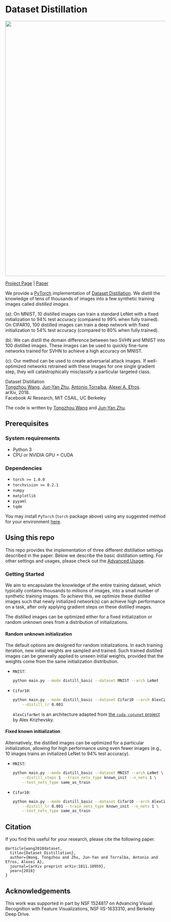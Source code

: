 # Dataset Distillation

<p align="center"><img src='docs/teaser.png' width=800></p>

[Project Page](https://ssnl.github.io/dataset_distillation/) |  [Paper](https://arxiv.org/pdf/1811.10959.pdf)


We provide a [PyTorch](https://pytorch.org) implementation of [Dataset Distillation](https://ssnl.github.io/dataset_distillation). We distill the knowledge of tens of thousands of images into a few synthetic training images called *distilled images*.

(a): On MNIST, 10 distilled images can train a standard LeNet with a fixed initialization to 94% test accuracy (compared to 99% when fully trained).
On CIFAR10, 100 distilled images can train a deep network with fixed initialization to 54% test accuracy (compared to 80% when fully trained).

(b): We can distill the domain difference between two SVHN and MNIST into 100 distilled images. These images can be used to quickly fine-tune networks trained for SVHN to achieve a high accuracy on MNIST.

(c): Our method can be used to create adversarial attack images. If well-optimized networks retrained with these images for one single
gradient step, they will catastrophically misclassify a particular targeted class.

<!-- **Dataset Distillation**: [Project](https://ssnl.github.io/dataset_distillation), [Paper](https://arxiv.org/pdf/1811.10959.pdf). -->


Dataset Distillation<br>
[Tongzhou Wang](https://ssnl.github.io/), [Jun-Yan Zhu](https://people.eecs.berkeley.edu/~junyanz/), [Antonio Torralba](https://web.mit.edu/torralba/www/), [Alexei A. Efros](https://people.eecs.berkeley.edu/~efros).<br>
arXiv, 2018.<br>
Facebook AI Research, MIT CSAIL, UC Berkeley

The code is written by [Tongzhou Wang](https://ssnl.github.io/) and [Jun-Yan Zhu](https://github.com/junyanz).

## Prerequisites

### System requirements
- Python 3
- CPU or NVIDIA GPU + CUDA

### Dependencies
- ``torch >= 1.0.0``
- ``torchvision >= 0.2.1``
- ``numpy``
- ``matplotlib``
- ``pyyaml``
- ``tqdm``

You may install `PyTorch` (`torch` package above) using any suggested method for your environment [here](https://pytorch.org/get-started/locally/).

## Using this repo

This repo provides the implementation of three different distillation settings described in the paper. Below we describe the basic distillation setting. For other settings and usages, please check out the [Advanced Usage](docs/advanced.md).

### Getting Started

We aim to encapsulate the knowledge of the entire training dataset, which typically contains thousands to millions of images, into a small number of synthetic training images. To achieve this, we optimize these distilled images such that newly initialized network(s) can achieve high performance on a task, after only applying gradient steps on these distilled images.

The distilled images can be optimized either for a  fixed initialization or random unknown ones from a distribution of initializations.

#### Random unknown initialization

The default options are designed for random initializations. In each training iteration, new initial weights are sampled and trained. Such trained distilled images can be generally applied to unseen initial weights, provided that the weights come from the same initialization distribution.

+ `MNIST`:

    ```sh
    python main.py --mode distill_basic --dataset MNIST --arch LeNet
    ```

+ `Cifar10`:

    ```sh
    python main.py --mode distill_basic --dataset Cifar10 --arch AlexCifarNet\
        --distill_lr 0.001
    ```

    `AlexCifarNet` is an architecture adapted from [the `cuda-convnet` project](https://code.google.com/p/cuda-convnet2/) by Alex Krizhevsky.

#### Fixed known initialization

Alternatively, the distilled images can be optimized for a particular initialization, allowing for high performance using even fewer images (e.g., 10 images trains an initialized LeNet to 94% test accuracy).

+ `MNIST`:

    ```sh
    python main.py --mode distill_basic --dataset MNIST --arch LeNet \
        --distill_steps 1 --train_nets_type known_init --n_nets 1 \
        --test_nets_type same_as_train
    ```

+ `Cifar10`:

    ```sh
    python main.py --mode distill_basic --dataset Cifar10 --arch AlexCifarNet \
        --distill_lr 0.001 --train_nets_type known_init --n_nets 1 \
        --test_nets_type same_as_train
    ```

## Citation

If you find this useful for your research, please cite the following paper.

```
@article{wang2018dataset,
  title={Dataset Distillation},
  author={Wang, Tongzhou and Zhu, Jun-Yan and Torralba, Antonio and Efros, Alexei A},
  journal={arXiv preprint arXiv:1811.10959},
  year={2018}
}
```

## Acknowledgements

This work was supported in part by NSF 1524817 on Advancing Visual Recognition with Feature Visualizations, NSF IIS-1633310, and Berkeley Deep Drive.
